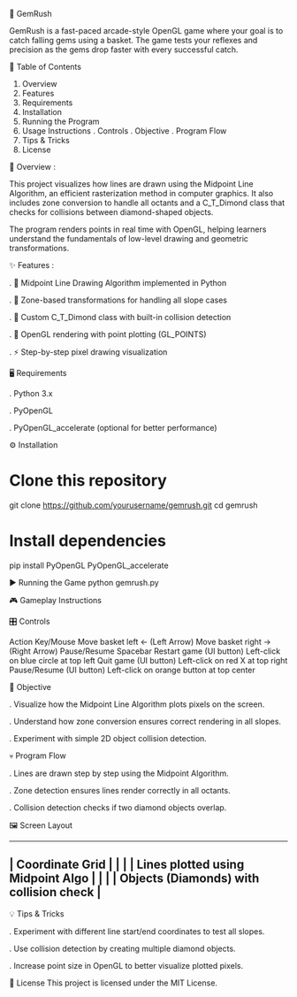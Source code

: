 💎 GemRush

GemRush is a fast-paced arcade-style OpenGL game where your goal is to catch falling gems using a basket. The game tests your reflexes and precision as the gems drop faster with every successful catch.

📜 Table of Contents
  1. Overview
  2. Features
  3. Requirements
  4. Installation
  5. Running the Program
  6. Usage Instructions
     . Controls
     . Objective
     . Program Flow
  7. Tips & Tricks
  8. License

📖 Overview :

This project visualizes how lines are drawn using the Midpoint Line Algorithm, an efficient rasterization method in computer graphics. It also includes zone conversion to handle all octants and a C_T_Dimond class that checks for collisions between diamond-shaped objects.

The program renders points in real time with OpenGL, helping learners understand the fundamentals of low-level drawing and geometric transformations.

✨ Features :

. 🎯 Midpoint Line Drawing Algorithm implemented in Python

. 🔄 Zone-based transformations for handling all slope cases

. 💎 Custom C_T_Dimond class with built-in collision detection

. 🎨 OpenGL rendering with point plotting (GL_POINTS)

. ⚡ Step-by-step pixel drawing visualization

🖥 Requirements

  . Python 3.x

  . PyOpenGL

  . PyOpenGL_accelerate (optional for better performance)

⚙ Installation

# Clone this repository
git clone https://github.com/yourusername/gemrush.git
cd gemrush

# Install dependencies
pip install PyOpenGL PyOpenGL_accelerate


▶ Running the Game
python gemrush.py


🎮 Gameplay Instructions

🎛 Controls

Action	Key/Mouse
Move basket left	← (Left Arrow)
Move basket right	→ (Right Arrow)
Pause/Resume	Spacebar
Restart game (UI button)	Left-click on blue circle at top left
Quit game (UI button)	Left-click on red X at top right
Pause/Resume (UI button)	Left-click on orange button at top center


🎯 Objective

 . Visualize how the Midpoint Line Algorithm plots pixels on the screen.

 . Understand how zone conversion ensures correct rendering in all slopes.

 . Experiment with simple 2D object collision detection.


💀 Program Flow

 . Lines are drawn step by step using the Midpoint Algorithm.

 . Zone detection ensures lines render correctly in all octants.

 . Collision detection checks if two diamond objects overlap.


🖼 Screen Layout

 -------------------------------------------------
|                Coordinate Grid                   |
|                                                  |
|        Lines plotted using Midpoint Algo         |
|                                                  |
|   Objects (Diamonds) with collision check        |
 -------------------------------------------------

💡 Tips & Tricks

 . Experiment with different line start/end coordinates to test all slopes.

 . Use collision detection by creating multiple diamond objects.

 . Increase point size in OpenGL to better visualize plotted pixels.

📜 License
This project is licensed under the MIT License.
